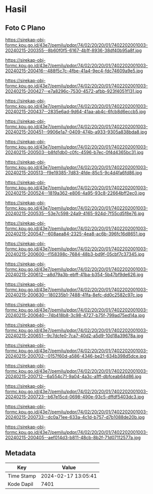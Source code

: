 # Hasil

## Foto C Plano

https://sirekap-obj-formc.kpu.go.id/43e7/pemilu/pdpr/74/02/20/20/01/7402202001003-20240215-200355--8b60f0f5-6167-4b1f-8936-38df40b95a8f.jpg

https://sirekap-obj-formc.kpu.go.id/43e7/pemilu/pdpr/74/02/20/20/01/7402202001003-20240215-200416--488f5c7c-4fbe-41a4-9ec4-fdc74609a9e5.jpg

https://sirekap-obj-formc.kpu.go.id/43e7/pemilu/pdpr/74/02/20/20/01/7402202001003-20240215-200427--e7a8296c-7530-4572-afbb-923f4051f131.jpg

https://sirekap-obj-formc.kpu.go.id/43e7/pemilu/pdpr/74/02/20/20/01/7402202001003-20240215-200437--2835e6ad-9d64-41aa-ab4c-6fcb8d6eccb5.jpg

https://sirekap-obj-formc.kpu.go.id/43e7/pemilu/pdpr/74/02/20/20/01/7402202001003-20240215-200451--9906e1a7-0409-474b-a933-9305a838bda8.jpg

https://sirekap-obj-formc.kpu.go.id/43e7/pemilu/pdpr/74/02/20/20/01/7402202001003-20240215-200503--b8fd1db0-c0fc-4596-b7ec-0f4d4365bc31.jpg

https://sirekap-obj-formc.kpu.go.id/43e7/pemilu/pdpr/74/02/20/20/01/7402202001003-20240215-200513--f9e19385-7d83-4fde-85c5-9c4d4fa6fd86.jpg

https://sirekap-obj-formc.kpu.go.id/43e7/pemilu/pdpr/74/02/20/20/01/7402202001003-20240215-200524--1819a362-e806-4a95-93c8-22664bff2ec0.jpg

https://sirekap-obj-formc.kpu.go.id/43e7/pemilu/pdpr/74/02/20/20/01/7402202001003-20240215-200535--53e7c598-24a9-4165-924d-7f55cd5f8e76.jpg

https://sirekap-obj-formc.kpu.go.id/43e7/pemilu/pdpr/74/02/20/20/01/7402202001003-20240215-200547--608aea84-2325-4ea8-ac6b-396fc16d8651.jpg

https://sirekap-obj-formc.kpu.go.id/43e7/pemilu/pdpr/74/02/20/20/01/7402202001003-20240215-200600--f158398c-7684-48b3-bd9f-05cbf7c37345.jpg

https://sirekap-obj-formc.kpu.go.id/43e7/pemilu/pdpr/74/02/20/20/01/7402202001003-20240215-200612--a8d79a3b-ebff-41ba-b354-5b47bf9de626.jpg

https://sirekap-obj-formc.kpu.go.id/43e7/pemilu/pdpr/74/02/20/20/01/7402202001003-20240215-200630--180235b1-7488-41fa-8efc-dd0c2582c97c.jpg

https://sirekap-obj-formc.kpu.go.id/43e7/pemilu/pdpr/74/02/20/20/01/7402202001003-20240215-200640--74b418b8-3c98-4727-b75f-799ad75ed14a.jpg

https://sirekap-obj-formc.kpu.go.id/43e7/pemilu/pdpr/74/02/20/20/01/7402202001003-20240215-200651--9c7dcfe0-7ca7-40d2-a5d9-10d18a39678a.jpg

https://sirekap-obj-formc.kpu.go.id/43e7/pemilu/pdpr/74/02/20/20/01/7402202001003-20240215-200702--0157f60d-a586-4346-be21-634b398d5dce.jpg

https://sirekap-obj-formc.kpu.go.id/43e7/pemilu/pdpr/74/02/20/20/01/7402202001003-20240215-200712--6a554c71-9a04-4a3c-a1ff-dbfceab64d86.jpg

https://sirekap-obj-formc.kpu.go.id/43e7/pemilu/pdpr/74/02/20/20/01/7402202001003-20240215-200723--b67e15cd-0698-490e-93c5-dffdf5403dc3.jpg

https://sirekap-obj-formc.kpu.go.id/43e7/pemilu/pdpr/74/02/20/20/01/7402202001003-20240215-200733--dc0a71ee-633a-4c1d-b757-d7b1088de20b.jpg

https://sirekap-obj-formc.kpu.go.id/43e7/pemilu/pdpr/74/02/20/20/01/7402202001003-20240215-200405--aef014d3-b811-48cb-8b2f-71d07112577a.jpg


## Metadata

| Key        | Value               |
| ---------- | ------------------- |
| Time Stamp | 2024-02-17 13:05:41 |
| Kode Dapil | 7401                |



